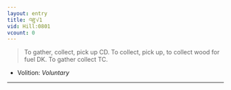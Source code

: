 ```yaml
---
layout: entry
title: འཐུ་√1
vid: Hill:0801
vcount: 0
---
```

> To gather, collect, pick up CD\. To collect, pick up, to collect wood for fuel DK\. To gather collect TC\.

* Volition: _Voluntary_

---

